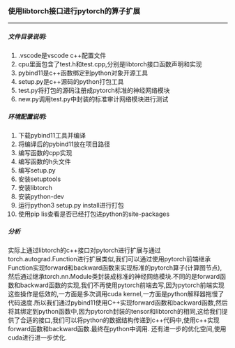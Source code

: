 ### 使用libtorch接口进行pytorch的算子扩展
---
##### 文件目录说明:
1. .vscode是vscode c++配置文件
2. cpu里面包含了test.h和test.cpp,分别是libtorch接口函数声明和实现
3. pybind11是c++函数绑定到python对象开源工具
4. setup.py是c++源码的python打包工具
5. test.py将打包的源码注册成pytorch标准的神经网络模块
6. new.py调用test.py中封装的标准审计网络模块进行测试
##### 环境配置说明:
1. 下载pybind11工具并编译
2. 将编译后的pybind11放在项目路径
3. 编写函数的cpp实现
4. 编写函数的h头文件
5. 编写setup.py
6. 安装setuptools
7. 安装libtorch
8. 安装python-dev
9. 运行python3 setup.py install进行打包
10. 使用pip lis查看是否已经打包进python的site-packages
##### 分析
实际上通过libtorch的c++接口对pytorch进行扩展与通过torch.autograd.Function进行扩展类似,我们可以通过使用pytorch前端继承Function实现forward和backward函数来实现标准的pytorch算子(计算图节点),然后通过继承torch.nn.Module类封装成标准的神经网络模块.不同的是forward函数和backward函数的实现,我们不再使用pytorch前端去写,因为pytorch前端实现这些操作是低效的,一方面是多次调用cuda kernel,一方面是python解释器拖慢了代码速度.所以我们通过pybind11使用C++实现forward函数和backward函数,然后将其绑定到python函数中,因为pytorch封装的tensor和libtorch的相同,这给我们提供了合适的接口,我们可以将python的数据结构传递到c++代码中,使用c++实现forward函数和backward函数.最终在python中调用.
还有进一步的优化空间,使用cuda进行进一步优化.

